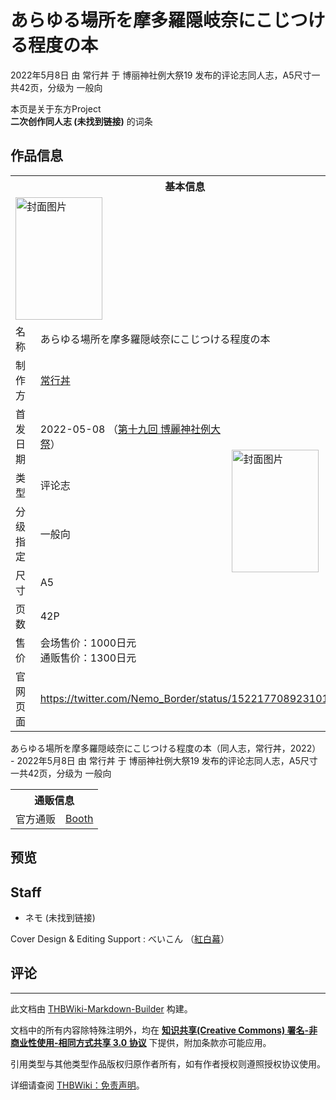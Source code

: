 # あらゆる場所を摩多羅隠岐奈にこじつける程度の本

<!-- source html: G:\repos\THBWiki-Markdown-Builder\THBWikiMarkdown\Temp\main\6\67\ns0%3A%E3%81%82%E3%82%89%E3%82%86%E3%82%8B%E5%A0%B4%E6%89%80%E3%82%92%E6%91%A9%E5%A4%9A%E7%BE%85%E9%9A%A0%E5%B2%90%E5%A5%88%E3%81%AB%E3%81%93%E3%81%98%E3%81%A4%E3%81%91%E3%82%8B%E7%A8%8B%E5%BA%A6%E3%81%AE%E6%9C%AC.html -->

2022年5月8日 由 常行丼 于 博丽神社例大祭19 发布的评论志同人志，A5尺寸一共42页，分级为 一般向

本页是关于东方Project  
 **二次创作同人志 (未找到链接)** 的词条
## 作品信息

<table><tbody><tr><th colspan="3">基本信息</th></tr><tr><td class="cover-artwork-mobile" colspan="2"><a href="./文件-あらゆる場所を摩多羅隠岐奈にこじつける程度の本封面.jpg.md" class="image" title="封面图片"><img alt="封面图片" src="https://upload.thwiki.cc/thumb/2/27/%E3%81%82%E3%82%89%E3%82%86%E3%82%8B%E5%A0%B4%E6%89%80%E3%82%92%E6%91%A9%E5%A4%9A%E7%BE%85%E9%9A%A0%E5%B2%90%E5%A5%88%E3%81%AB%E3%81%93%E3%81%98%E3%81%A4%E3%81%91%E3%82%8B%E7%A8%8B%E5%BA%A6%E3%81%AE%E6%9C%AC%E5%B0%81%E9%9D%A2.jpg/139px-%E3%81%82%E3%82%89%E3%82%86%E3%82%8B%E5%A0%B4%E6%89%80%E3%82%92%E6%91%A9%E5%A4%9A%E7%BE%85%E9%9A%A0%E5%B2%90%E5%A5%88%E3%81%AB%E3%81%93%E3%81%98%E3%81%A4%E3%81%91%E3%82%8B%E7%A8%8B%E5%BA%A6%E3%81%AE%E6%9C%AC%E5%B0%81%E9%9D%A2.jpg" decoding="async" loading="lazy" width="139" height="196" srcset="https://upload.thwiki.cc/thumb/2/27/%E3%81%82%E3%82%89%E3%82%86%E3%82%8B%E5%A0%B4%E6%89%80%E3%82%92%E6%91%A9%E5%A4%9A%E7%BE%85%E9%9A%A0%E5%B2%90%E5%A5%88%E3%81%AB%E3%81%93%E3%81%98%E3%81%A4%E3%81%91%E3%82%8B%E7%A8%8B%E5%BA%A6%E3%81%AE%E6%9C%AC%E5%B0%81%E9%9D%A2.jpg/209px-%E3%81%82%E3%82%89%E3%82%86%E3%82%8B%E5%A0%B4%E6%89%80%E3%82%92%E6%91%A9%E5%A4%9A%E7%BE%85%E9%9A%A0%E5%B2%90%E5%A5%88%E3%81%AB%E3%81%93%E3%81%98%E3%81%A4%E3%81%91%E3%82%8B%E7%A8%8B%E5%BA%A6%E3%81%AE%E6%9C%AC%E5%B0%81%E9%9D%A2.jpg 1.5x, https://upload.thwiki.cc/thumb/2/27/%E3%81%82%E3%82%89%E3%82%86%E3%82%8B%E5%A0%B4%E6%89%80%E3%82%92%E6%91%A9%E5%A4%9A%E7%BE%85%E9%9A%A0%E5%B2%90%E5%A5%88%E3%81%AB%E3%81%93%E3%81%98%E3%81%A4%E3%81%91%E3%82%8B%E7%A8%8B%E5%BA%A6%E3%81%AE%E6%9C%AC%E5%B0%81%E9%9D%A2.jpg/279px-%E3%81%82%E3%82%89%E3%82%86%E3%82%8B%E5%A0%B4%E6%89%80%E3%82%92%E6%91%A9%E5%A4%9A%E7%BE%85%E9%9A%A0%E5%B2%90%E5%A5%88%E3%81%AB%E3%81%93%E3%81%98%E3%81%A4%E3%81%91%E3%82%8B%E7%A8%8B%E5%BA%A6%E3%81%AE%E6%9C%AC%E5%B0%81%E9%9D%A2.jpg 2x" data-file-width="728" data-file-height="1024"></a></td>
</tr><tr><td class="label">名称</td><td colspan="2"> あらゆる場所を摩多羅隠岐奈にこじつける程度の本 </td></tr><tr><td class="label">制作方</td><td><a href="./常行丼.md" title="常行丼">常行丼</a></td><td class="cover-artwork" rowspan="7" style="min-width:196px;"><a href="./文件-あらゆる場所を摩多羅隠岐奈にこじつける程度の本封面.jpg.md" class="image" title="封面图片"><img alt="封面图片" src="https://upload.thwiki.cc/thumb/2/27/%E3%81%82%E3%82%89%E3%82%86%E3%82%8B%E5%A0%B4%E6%89%80%E3%82%92%E6%91%A9%E5%A4%9A%E7%BE%85%E9%9A%A0%E5%B2%90%E5%A5%88%E3%81%AB%E3%81%93%E3%81%98%E3%81%A4%E3%81%91%E3%82%8B%E7%A8%8B%E5%BA%A6%E3%81%AE%E6%9C%AC%E5%B0%81%E9%9D%A2.jpg/139px-%E3%81%82%E3%82%89%E3%82%86%E3%82%8B%E5%A0%B4%E6%89%80%E3%82%92%E6%91%A9%E5%A4%9A%E7%BE%85%E9%9A%A0%E5%B2%90%E5%A5%88%E3%81%AB%E3%81%93%E3%81%98%E3%81%A4%E3%81%91%E3%82%8B%E7%A8%8B%E5%BA%A6%E3%81%AE%E6%9C%AC%E5%B0%81%E9%9D%A2.jpg" decoding="async" loading="lazy" width="139" height="196" srcset="https://upload.thwiki.cc/thumb/2/27/%E3%81%82%E3%82%89%E3%82%86%E3%82%8B%E5%A0%B4%E6%89%80%E3%82%92%E6%91%A9%E5%A4%9A%E7%BE%85%E9%9A%A0%E5%B2%90%E5%A5%88%E3%81%AB%E3%81%93%E3%81%98%E3%81%A4%E3%81%91%E3%82%8B%E7%A8%8B%E5%BA%A6%E3%81%AE%E6%9C%AC%E5%B0%81%E9%9D%A2.jpg/209px-%E3%81%82%E3%82%89%E3%82%86%E3%82%8B%E5%A0%B4%E6%89%80%E3%82%92%E6%91%A9%E5%A4%9A%E7%BE%85%E9%9A%A0%E5%B2%90%E5%A5%88%E3%81%AB%E3%81%93%E3%81%98%E3%81%A4%E3%81%91%E3%82%8B%E7%A8%8B%E5%BA%A6%E3%81%AE%E6%9C%AC%E5%B0%81%E9%9D%A2.jpg 1.5x, https://upload.thwiki.cc/thumb/2/27/%E3%81%82%E3%82%89%E3%82%86%E3%82%8B%E5%A0%B4%E6%89%80%E3%82%92%E6%91%A9%E5%A4%9A%E7%BE%85%E9%9A%A0%E5%B2%90%E5%A5%88%E3%81%AB%E3%81%93%E3%81%98%E3%81%A4%E3%81%91%E3%82%8B%E7%A8%8B%E5%BA%A6%E3%81%AE%E6%9C%AC%E5%B0%81%E9%9D%A2.jpg/279px-%E3%81%82%E3%82%89%E3%82%86%E3%82%8B%E5%A0%B4%E6%89%80%E3%82%92%E6%91%A9%E5%A4%9A%E7%BE%85%E9%9A%A0%E5%B2%90%E5%A5%88%E3%81%AB%E3%81%93%E3%81%98%E3%81%A4%E3%81%91%E3%82%8B%E7%A8%8B%E5%BA%A6%E3%81%AE%E6%9C%AC%E5%B0%81%E9%9D%A2.jpg 2x" data-file-width="728" data-file-height="1024"></a></td>
</tr><tr><td class="label">首发日期</td><td>2022-05-08&#160;（<a href="/展会作品列表?e=%E5%8D%9A%E4%B8%BD%E7%A5%9E%E7%A4%BE%E4%BE%8B%E5%A4%A7%E7%A5%AD%2319">第十九回 博麗神社例大祭</a>）</td></tr><tr><td class="label">类型</td><td>评论志</td></tr><tr><td class="label">分级指定</td><td>一般向</td></tr><tr><td class="label">尺寸</td><td>A5</td></tr><tr><td class="label">页数</td><td>42P</td></tr><tr><td class="label">售价</td><td>会场售价：1000日元<br>通贩售价：1300日元</td></tr>
<tr><td class="label">官网页面</td><td colspan="2"><a rel="nofollow" class="external free" href="https://twitter.com/Nemo_Border/status/1522177089231011840">https://twitter.com/Nemo_Border/status/1522177089231011840</a></td></tr></tbody></table>

あらゆる場所を摩多羅隠岐奈にこじつける程度の本（同人志，常行丼，2022） - 2022年5月8日 由 常行丼 于 博丽神社例大祭19 发布的评论志同人志，A5尺寸一共42页，分级为 一般向

<table><tbody><tr><th colspan="3">通贩信息</th></tr><tr><td class="label">官方通贩</td><td colspan="2"><a rel="nofollow" class="external text" href="https://jyougyoudon.booth.pm/items/3950715">Booth</a></td></tr></tbody></table>


## 预览
## Staff
- ネモ (未找到链接)

Cover Design &amp; Editing Support
: べいこん （[紅白幕](./紅白幕.md)）

## 评论




---

此文档由 [THBWiki-Markdown-Builder](https://github.com/Delsin-Yu/THBWiki-Markdown-Builder) 构建。

文档中的所有内容除特殊注明外，均在 [**知识共享(Creative Commons) 署名-非商业性使用-相同方式共享 3.0 协议**](https://creativecommons.org/licenses/by-sa/3.0/deed.zh-hans) 下提供，附加条款亦可能应用。

引用类型与其他类型作品版权归原作者所有，如有作者授权则遵照授权协议使用。

详细请查阅 [THBWiki：免责声明](https://thbwiki.cc/THBWiki:%E5%85%8D%E8%B4%A3%E5%A3%B0%E6%98%8E)。

